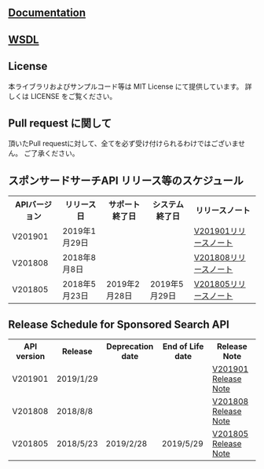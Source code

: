 ## [Documentation](/docs)

## [WSDL](/wsdl)

## License
本ライブラリおよびサンプルコード等は MIT License にて提供しています。
詳しくは LICENSE をご覧ください。
 
## Pull request に関して
頂いたPull requestに対して、全てを必ず受け付けられるわけではございません。
ご了承ください。

## スポンサードサーチAPI リリース等のスケジュール
<table class="standard">
<tbody>
<tr>
 <th>APIバージョン</th>
 <th>リリース日</th>
 <th>サポート終了日</th>
 <th>システム終了日</th>
 <th>リリースノート</th>
</tr>
<tr>
 <td>V201901</td>
 <td>2019年1月29日</td>
 <td></td>
 <td></td>
 <td><a href="../../blob/201901/docs/ja/ReleaseNotes.md">V201901リリースノート</a></td>
</tr>
<tr>
 <td>V201808</td>
 <td>2018年8月8日</td>
 <td></td>
 <td></td>
 <td><a href="../../blob/201808/docs/ja/ReleaseNotes.md">V201808リリースノート</a></td>
</tr>
<tr>
 <td>V201805</td>
 <td>2018年5月23日</td>
 <td>2019年2月28日</td>
 <td>2019年5月29日</td>
 <td><a href="../../blob/201805/docs/ja/ReleaseNotes.md">V201805リリースノート</a></td>
</tr>
</tbody>
</table>

## Release Schedule for Sponsored Search API
<table class="standard">
<tbody>
<tr>
 <th>API version</th>
 <th>Release</th>
 <th>Deprecation date</th>
 <th>End of Life date</th>
 <th>Release Note</th>
</tr>
<tr>
 <td>V201901</td>
 <td>2019/1/29</td>
 <td></td>
 <td></td>
 <td><a href="../../blob/201901/docs/en/ReleaseNotes.md">V201901 Release Note</a></td>
</tr>
<tr>
 <td>V201808</td>
 <td>2018/8/8</td>
 <td></td>
 <td></td>
 <td><a href="../../blob/201808/docs/en/ReleaseNotes.md">V201808 Release Note</a></td>
</tr>
<tr>
 <td>V201805</td>
 <td>2018/5/23</td>
 <td>2019/2/28</td>
 <td>2019/5/29</td>
 <td><a href="../../blob/201805/docs/en/ReleaseNotes.md">V201805 Release Note</a></td>
</tr>
</tr>
</tr>
</tbody>
</table>
